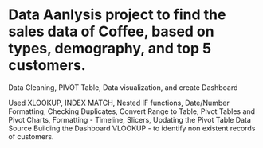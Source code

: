 Data Aanlysis project to find the sales data of Coffee, based on types, demography, and top 5 customers.
========================================================================================================
Data Cleaning, PIVOT Table, Data visualization, and create Dashboard

Used XLOOKUP, INDEX MATCH, Nested IF functions, Date/Number Formatting, Checking Duplicates, 
Convert Range to Table, 
Pivot Tables and Pivot Charts, Formatting - Timeline, Slicers, Updating the Pivot Table Data Source
Building the Dashboard
VLOOKUP - to identify non existent records of customers.
